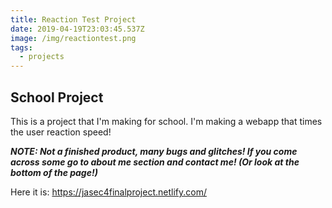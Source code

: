 ```yaml
---
title: Reaction Test Project
date: 2019-04-19T23:03:45.537Z
image: /img/reactiontest.png
tags:
  - projects
---
```

## School Project

This is a project that I'm making for school. I'm making a webapp that times the user reaction speed!

**_NOTE: Not a finished product, many bugs and glitches! If you come across some go to about me section and contact me! (Or look at the bottom of the page!)_**

Here it is: https://jasec4finalproject.netlify.com/
